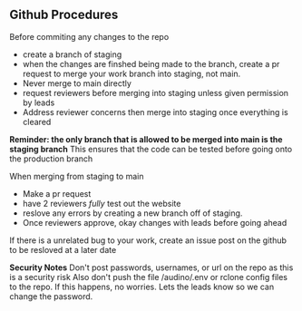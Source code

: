 ## Github Procedures
Before commiting any changes to the repo
- create a branch of staging
- when the changes are finshed being made to the branch, create a pr request to merge your work branch into staging, not main.
- Never merge to main directly
- request reviewers before merging into staging unless given permission by leads
- Address reviewer concerns then merge into staging once everything is cleared

**Reminder: the only branch that is allowed to be merged into main is the staging branch**
This ensures that the code can be tested before going onto the production branch

When merging from staging to main
- Make a pr request
- have 2 reviewers *fully* test out the website
- reslove any errors by creating a new branch off of staging. 
- Once reviewers approve, okay changes with leads before going ahead

If there is a unrelated bug to your work, create an issue post on the github to be resloved at a later date

**Security Notes**
Don't post passwords, usernames, or url on the repo as this is a security risk
Also don't push the file /audino/.env or rclone config files to the repo. 
If this happens, no worries. Lets the leads know so we can change the password.